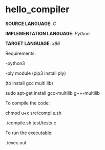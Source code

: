 # hello_compiler
**SOURCE LANGUAGE**: *C*


**IMPLEMENTATION LANGUAGE**: *Python*


**TARGET LANGUAGE**: *x86*


Requirements:


-python3

-ply module (pip3 install ply)

(to install gcc multi lib)

sudo apt-get install gcc-multilib g++-multilib


To compile the code:


chmod u+x src/compile.sh

./compile.sh test/testx.c


To run the executable:


./exec.out